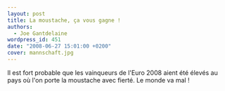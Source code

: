 ```yaml
---
layout: post
title: La moustache, ça vous gagne !
authors:
  - Joe Gantdelaine
wordpress_id: 451
date: "2008-06-27 15:01:00 +0200"
cover: mannschaft.jpg
---
```


Il est fort probable que les vainqueurs de l'Euro 2008 aient été élevés au pays
où l'on porte la moustache avec fierté. Le monde va mal !
